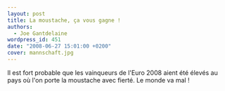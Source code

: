 ```yaml
---
layout: post
title: La moustache, ça vous gagne !
authors:
  - Joe Gantdelaine
wordpress_id: 451
date: "2008-06-27 15:01:00 +0200"
cover: mannschaft.jpg
---
```


Il est fort probable que les vainqueurs de l'Euro 2008 aient été élevés au pays
où l'on porte la moustache avec fierté. Le monde va mal !
